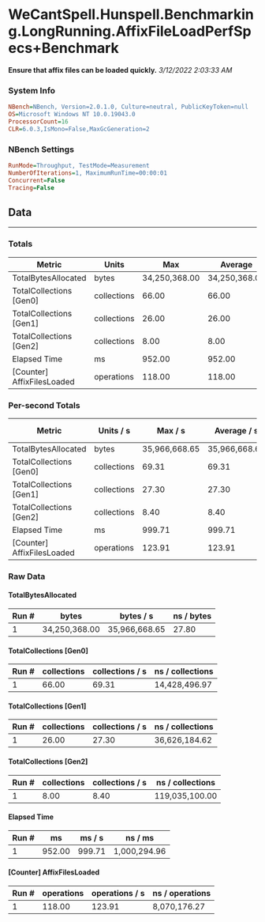 ﻿# WeCantSpell.Hunspell.Benchmarking.LongRunning.AffixFileLoadPerfSpecs+Benchmark
__Ensure that affix files can be loaded quickly.__
_3/12/2022 2:03:33 AM_
### System Info
```ini
NBench=NBench, Version=2.0.1.0, Culture=neutral, PublicKeyToken=null
OS=Microsoft Windows NT 10.0.19043.0
ProcessorCount=16
CLR=6.0.3,IsMono=False,MaxGcGeneration=2
```

### NBench Settings
```ini
RunMode=Throughput, TestMode=Measurement
NumberOfIterations=1, MaximumRunTime=00:00:01
Concurrent=False
Tracing=False
```

## Data
-------------------

### Totals
|          Metric |           Units |             Max |         Average |             Min |          StdDev |
|---------------- |---------------- |---------------- |---------------- |---------------- |---------------- |
|TotalBytesAllocated |           bytes |   34,250,368.00 |   34,250,368.00 |   34,250,368.00 |            0.00 |
|TotalCollections [Gen0] |     collections |           66.00 |           66.00 |           66.00 |            0.00 |
|TotalCollections [Gen1] |     collections |           26.00 |           26.00 |           26.00 |            0.00 |
|TotalCollections [Gen2] |     collections |            8.00 |            8.00 |            8.00 |            0.00 |
|    Elapsed Time |              ms |          952.00 |          952.00 |          952.00 |            0.00 |
|[Counter] AffixFilesLoaded |      operations |          118.00 |          118.00 |          118.00 |            0.00 |

### Per-second Totals
|          Metric |       Units / s |         Max / s |     Average / s |         Min / s |      StdDev / s |
|---------------- |---------------- |---------------- |---------------- |---------------- |---------------- |
|TotalBytesAllocated |           bytes |   35,966,668.65 |   35,966,668.65 |   35,966,668.65 |            0.00 |
|TotalCollections [Gen0] |     collections |           69.31 |           69.31 |           69.31 |            0.00 |
|TotalCollections [Gen1] |     collections |           27.30 |           27.30 |           27.30 |            0.00 |
|TotalCollections [Gen2] |     collections |            8.40 |            8.40 |            8.40 |            0.00 |
|    Elapsed Time |              ms |          999.71 |          999.71 |          999.71 |            0.00 |
|[Counter] AffixFilesLoaded |      operations |          123.91 |          123.91 |          123.91 |            0.00 |

### Raw Data
#### TotalBytesAllocated
|           Run # |           bytes |       bytes / s |      ns / bytes |
|---------------- |---------------- |---------------- |---------------- |
|               1 |   34,250,368.00 |   35,966,668.65 |           27.80 |

#### TotalCollections [Gen0]
|           Run # |     collections | collections / s |ns / collections |
|---------------- |---------------- |---------------- |---------------- |
|               1 |           66.00 |           69.31 |   14,428,496.97 |

#### TotalCollections [Gen1]
|           Run # |     collections | collections / s |ns / collections |
|---------------- |---------------- |---------------- |---------------- |
|               1 |           26.00 |           27.30 |   36,626,184.62 |

#### TotalCollections [Gen2]
|           Run # |     collections | collections / s |ns / collections |
|---------------- |---------------- |---------------- |---------------- |
|               1 |            8.00 |            8.40 |  119,035,100.00 |

#### Elapsed Time
|           Run # |              ms |          ms / s |         ns / ms |
|---------------- |---------------- |---------------- |---------------- |
|               1 |          952.00 |          999.71 |    1,000,294.96 |

#### [Counter] AffixFilesLoaded
|           Run # |      operations |  operations / s | ns / operations |
|---------------- |---------------- |---------------- |---------------- |
|               1 |          118.00 |          123.91 |    8,070,176.27 |


